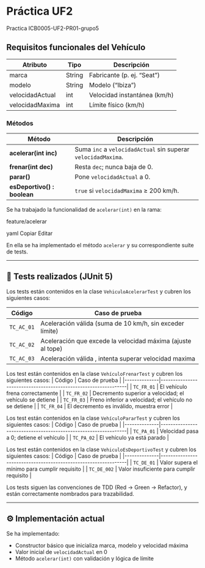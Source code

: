 # Práctica UF2

Practica ICB0005-UF2-PR01-grupo5


## Requisitos funcionales del Vehículo

| Atributo            | Tipo   | Descripción                         |
|---------------------|--------|-------------------------------------|
| marca               | String | Fabricante (p. ej. “Seat”)          |
| modelo              | String | Modelo (“Ibiza”)                    |
| velocidadActual     | int    | Velocidad instantánea (km/h)        |
| velocidadMaxima     | int    | Límite físico (km/h)                |

### Métodos

| Método                         | Descripción                                                          |
|--------------------------------|----------------------------------------------------------------------|
| **acelerar(int inc)**          | Suma `inc` a `velocidadActual` sin superar `velocidadMaxima`.        |
| **frenar(int dec)**            | Resta `dec`; nunca baja de 0.                                        |
| **parar()**                    | Pone `velocidadActual` a 0.                                          |
| **esDeportivo() : boolean**    | `true` si `velocidadMaxima` ≥ 200 km/h.                              |

Se ha trabajado la funcionalidad de `acelerar(int)` en la rama:

feature/acelerar

yaml
Copiar
Editar

En ella se ha implementado el método `acelerar` y su correspondiente suite de tests.

---

## 🔬 Tests realizados (JUnit 5)

Los tests están contenidos en la clase `VehiculoAcelerarTest` y cubren los siguientes casos:

| Código       | Caso de prueba                                                 |
|--------------|----------------------------------------------------------------|
| `TC_AC_01`   | Aceleración válida (suma de 10 km/h, sin exceder límite)       |
| `TC_AC_02`   | Aceleración que excede la velocidad máxima (ajuste al tope)    |
| `TC_AC_03`   | Aceleración válida , intenta superar velocidad maxima          |


Los test están contenidos en la clase `VehículoFrenarTest` y cubren los siguientes casos:
| Código       | Caso de prueba                                                 |
|--------------|----------------------------------------------------------------|
| `TC_FR_01`   | El vehículo frena correctamente                                |
| `TC_FR_02`   | Decremento superior a velocidad; el vehículo se detiene        |
| `TC_FR_03`   | Freno inferior a velocidad; el vehículo no se detiene          |
| `TC_FR_04`   | El decremento es inválido, muestra error                       |

Los test están contenidos en la clase `VehículoPararTest` y cubren los siguientes casos:
| Código       | Caso de prueba                                                 |
|--------------|----------------------------------------------------------------|
| `TC_PA_01`   | Velocidad pasa a 0; detiene el vehículo                        |
| `TC_PA_02`   | El vehículo ya está parado                                     |

Los test están contenidos en la clase `VehiculoEsDeportivoTest` y cubren los siguientes casos:
| Código       | Caso de prueba                                                 |
|--------------|----------------------------------------------------------------|
| `TC_DE_01`   | Valor supera el mínimo para cumplir requisito                  |
| `TC_DE_002`  | Valor insuficiente para cumplir requisito                      |



Los tests siguen las convenciones de TDD (Red → Green → Refactor), y están correctamente nombrados para trazabilidad.

---

## ⚙️ Implementación actual

Se ha implementado:

- Constructor básico que inicializa marca, modelo y velocidad máxima
- Valor inicial de `velocidadActual` en 0
- Método `acelerar(int)` con validación y lógica de límite
